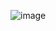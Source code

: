 ![image](https://user-images.githubusercontent.com/81345344/133890399-cf12b667-0caf-436d-bbf0-d0845a23f629.png)
